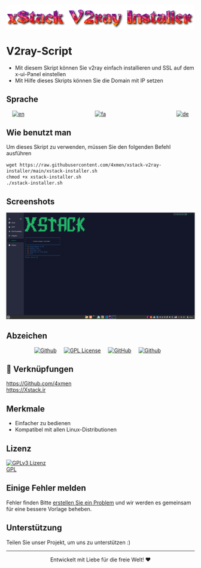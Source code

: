 <div align="center">
<img src="assets/README/V2ray-Script.png">
</div>


# V2ray-Script

+ Mit diesem Skript können Sie v2ray einfach installieren und SSL auf dem x-ui-Panel einstellen
+ Mit Hilfe dieses Skripts können Sie die Domain mit IP setzen

## Sprache
<div align="center">

[![en](https://img.shields.io/badge/Lang-English-blue.svg)](https://github.com/4xmen/xstack-v2ray-installer/blob/master/README.md) &nbsp;&nbsp;&nbsp;&nbsp;&nbsp;&nbsp;&nbsp;&nbsp;&nbsp;&nbsp;&nbsp;&nbsp;&nbsp;&nbsp;&nbsp;&nbsp;&nbsp;&nbsp;&nbsp;&nbsp;&nbsp;&nbsp;&nbsp;&nbsp;&nbsp;&nbsp;&nbsp;&nbsp;&nbsp;&nbsp;&nbsp;&nbsp;&nbsp;&nbsp;&nbsp;&nbsp;&nbsp;&nbsp;&nbsp;&nbsp;&nbsp;&nbsp;&nbsp;&nbsp;&nbsp;&nbsp;
[![fa](https://img.shields.io/badge/Lang-Persian-green.svg)](https://github.com/4xmen/xstack-v2ray-installer/blob/master/README.fa.md) &nbsp;&nbsp;&nbsp;&nbsp;&nbsp;&nbsp;&nbsp;&nbsp;&nbsp;&nbsp;&nbsp;&nbsp;&nbsp;&nbsp;&nbsp;&nbsp;&nbsp;&nbsp;&nbsp;&nbsp;&nbsp;&nbsp;&nbsp;&nbsp;&nbsp;&nbsp;&nbsp;&nbsp;&nbsp;&nbsp;&nbsp;&nbsp;&nbsp;&nbsp;&nbsp;&nbsp;&nbsp;&nbsp;&nbsp;&nbsp;&nbsp;&nbsp;&nbsp;&nbsp;&nbsp;&nbsp;
[![de](https://img.shields.io/badge/Lang-Deutsch-yellow.svg)](https://github.com/4xmen/xstack-v2ray-installer/blob/master/README.de.md)

</div>

## Wie benutzt man

Um dieses Skript zu verwenden, müssen Sie den folgenden Befehl ausführen

```shell
wget https://raw.githubusercontent.com/4xmen/xstack-v2ray-installer/main/xstack-installer.sh
chmod +x xstack-installer.sh
./xstack-installer.sh
```

## 

## Screenshots

<div align="center">
<img src="assets/README/v2ray-installer.png" width="600px" >
</div>

## Abzeichen

<div align="center">

[![Github](https://img.shields.io/badge/V2ray-Script-black.svg)](https://github.com/4xmen/xstack-v2ray-installer) &nbsp;&nbsp;&nbsp;
[![GPL License](https://img.shields.io/badge/License-GPL-green.svg)](https://choosealicense.com/licenses/GPL/) &nbsp;&nbsp;&nbsp;
[![GitHub](https://img.shields.io/badge/Github-Xstack-red.svg)](https://Github.com/Xstack) &nbsp;&nbsp;&nbsp;
[![Github](https://img.shields.io/badge/Github-4xmen-blue.svg)](https://Github.com/4xmen) &nbsp;&nbsp;&nbsp;

</div>

## 🔗 Verknüpfungen

https://Github.com/4xmen
<br>
https://Xstack.ir

## Merkmale

- Einfacher zu bedienen
- Kompatibel mit allen Linux-Distributionen


## Lizenz

 [![GPLv3 Lizenz](https://img.shields.io/badge/Lizenz-GPL%20v3-yellow.svg)](https://opensource.org/licenses/)
<br>
 [GPL](https://www.gnu.org/licenses/gpl-3.0.en.html)    


## Einige Fehler melden
Fehler finden Bitte [erstellen Sie ein Problem](https://github.com/4xmen/xstack-v2ray-installer/issues) und wir werden es gemeinsam für eine bessere Vorlage beheben.

## Unterstützung

Teilen Sie unser Projekt, um uns zu unterstützen :)

<hr>

<div align="center"> Entwickelt mit Liebe für die freie Welt! ❤️</div>


